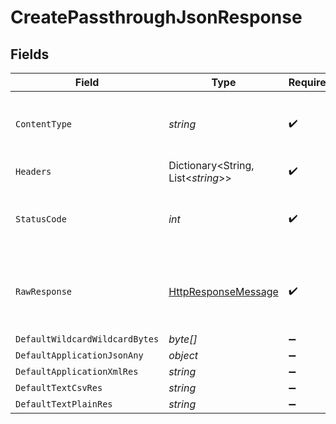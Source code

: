 # CreatePassthroughJsonResponse


## Fields

| Field                                                                                                                | Type                                                                                                                 | Required                                                                                                             | Description                                                                                                          |
| -------------------------------------------------------------------------------------------------------------------- | -------------------------------------------------------------------------------------------------------------------- | -------------------------------------------------------------------------------------------------------------------- | -------------------------------------------------------------------------------------------------------------------- |
| `ContentType`                                                                                                        | *string*                                                                                                             | :heavy_check_mark:                                                                                                   | HTTP response content type for this operation                                                                        |
| `Headers`                                                                                                            | Dictionary<String, List<*string*>>                                                                                   | :heavy_check_mark:                                                                                                   | N/A                                                                                                                  |
| `StatusCode`                                                                                                         | *int*                                                                                                                | :heavy_check_mark:                                                                                                   | HTTP response status code for this operation                                                                         |
| `RawResponse`                                                                                                        | [HttpResponseMessage](https://learn.microsoft.com/en-us/dotnet/api/system.net.http.httpresponsemessage?view=net-5.0) | :heavy_check_mark:                                                                                                   | Raw HTTP response; suitable for custom response parsing                                                              |
| `DefaultWildcardWildcardBytes`                                                                                       | *byte[]*                                                                                                             | :heavy_minus_sign:                                                                                                   | Successful                                                                                                           |
| `DefaultApplicationJsonAny`                                                                                          | *object*                                                                                                             | :heavy_minus_sign:                                                                                                   | Successful                                                                                                           |
| `DefaultApplicationXmlRes`                                                                                           | *string*                                                                                                             | :heavy_minus_sign:                                                                                                   | Successful                                                                                                           |
| `DefaultTextCsvRes`                                                                                                  | *string*                                                                                                             | :heavy_minus_sign:                                                                                                   | Successful                                                                                                           |
| `DefaultTextPlainRes`                                                                                                | *string*                                                                                                             | :heavy_minus_sign:                                                                                                   | Successful                                                                                                           |